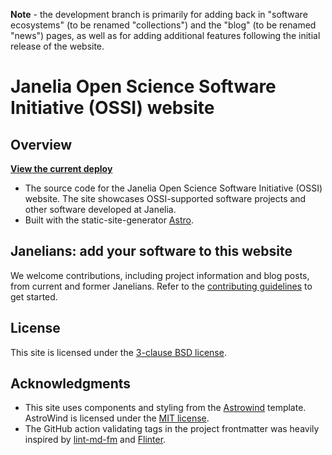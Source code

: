 **Note** - the development branch is primarily for adding back in "software ecosystems" (to be renamed "collections") and the "blog" (to be renamed "news") pages, as well as for adding additional features following the initial release of the website.

# Janelia Open Science Software Initiative (OSSI) website

## Overview

[**View the current deploy**](https://janeliascicomp.github.io/ossi-website/)

- The source code for the Janelia Open Science Software Initiative (OSSI) website. The site showcases OSSI-supported software projects and other software developed at Janelia.
- Built with the static-site-generator [Astro](https://GitHub.com/withastro/astro).

## Janelians: add your software to this website

We welcome contributions, including project information and blog posts, from current and former Janelians. Refer to the [contributing guidelines](CONTRIBUTING.md) to get started.

## License

This site is licensed under the [3-clause BSD license](LICENSE-3-clause-BSD.md).

## Acknowledgments

- This site uses components and styling from the [Astrowind](https://GitHub.com/onwidget/astrowind/tree/main) template. AstroWind is licensed under the [MIT license](LICENSE-MIT.md).
- The GitHub action validating tags in the project frontmatter was heavily inspired by [lint-md-fm](https://github.com/timhagn/lint-md-fm) and [Flinter](https://github.com/JackDevAU/Flinter).
